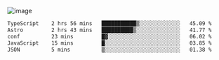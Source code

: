 ![image](https://github-profile-trophy.vercel.app/?username=CMOISDEAD&theme=kimbie_dark&row=1&no-frame=true&margin-w=15&margin-h=15)
<!--START_SECTION:waka-->

```txt
TypeScript    2 hrs 56 mins   ███████████▒░░░░░░░░░░░░░   45.09 %
Astro         2 hrs 43 mins   ██████████▒░░░░░░░░░░░░░░   41.77 %
conf          23 mins         █▓░░░░░░░░░░░░░░░░░░░░░░░   06.02 %
JavaScript    15 mins         █░░░░░░░░░░░░░░░░░░░░░░░░   03.85 %
JSON          5 mins          ▒░░░░░░░░░░░░░░░░░░░░░░░░   01.38 %
```

<!--END_SECTION:waka--> 
